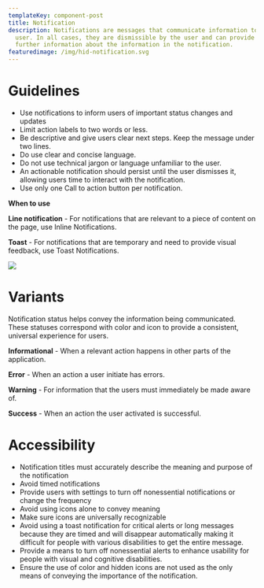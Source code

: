```yaml
---
templateKey: component-post
title: Notification
description: Notifications are messages that communicate information to the
  user. In all cases, they are dismissible by the user and can provide links to
  further information about the information in the notification.
featuredimage: /img/hid-notification.svg
---
```

# **Guidelines**

* Use notifications to inform users of important status changes and updates
* Limit action labels to two words or less.
* Be descriptive and give users clear next steps. Keep the message under two lines.
* Do use clear and concise language.
* Do not use technical jargon or language unfamiliar to the user.
* An actionable notification should persist until the user dismisses it, allowing users time to interact with the notification.
* Use only one Call to action button per notification.

**When to use**

**Line notification** - For notifications that are relevant to a piece of content on the page, use Inline Notifications.

**Toast** - For notifications that are temporary and need to provide visual feedback, use Toast Notifications.

![](/img/notification.png)



# **Variants**

Notification status helps convey the information being communicated. These statuses correspond with color and icon to provide a consistent, universal experience for users.

**Informational** - When a relevant action happens in other parts of the application.

**Error** - When an action a user initiate has errors.

**Warning** - For information that the users must immediately be made aware of.

**Success** - When an action the user activated is successful.

# **Accessibility**

* Notification titles must accurately describe the meaning and purpose of the notification
* Avoid timed notifications
* Provide users with settings to turn off nonessential notifications or change the frequency
* Avoid using icons alone to convey meaning
* Make sure icons are universally recognizable
* Avoid using a toast notification for critical alerts or long messages because they are timed and will disappear automatically making it difficult for people with various disabilities to get the entire message.
* Provide a means to turn off nonessential alerts to enhance usability for people with visual and cognitive disabilities.
* Ensure the use of color and hidden icons are not used as the only means of conveying the importance of the notification.
